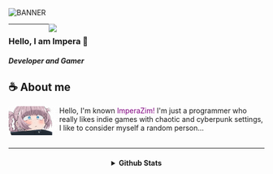 ![BANNER](./images/banner.gif)

<a href="https://discord.com/invite/HWDEnVpkUh"><img align="right" width="425" src="https://lanyard.kyrie25.me/api/989254978617085962?imgStyle=square&gradient=e9d6d5-e9d6d5-f3b1b4-ffffff&bg=0d1117&animated=true&idleMessage='Nothing but a pacifist person :)'"></a>


- - - - 

<h3>Hello, I am Impera 👀</h3>
<h5>Developer and Gamer</h5>

## **☕ About me**
<a href="https://github.com/ImperaZim"><img align="left" width="100" src="./images/nazuna_ashamed.png"></a>
Hello, I'm known <span style="color: purple;">ImperaZim!</span> I'm just a programmer who really likes indie games with chaotic and cyberpunk settings, I like to consider myself a random person...
<br><br>

- - - -

<h4 align="center">
<details>
<summary> Github Stats </summary>
  <a href="https://github.com/ImperaZim">
   <img align="center" src="https://github-readme-stats.vercel.app/api/?username=ImperaZim&show_icons=true&hide_border=true&theme=transparent&count_private=true">
  </a>
 <br>
  <a href="https://github.com/ImperaZim">
    <img
      align="center"
      height="150em"
      src="https://github-readme-stats.vercel.app/api/top-langs/?username=ImperaZim&show_icons=true&hide_border=true&include_all_commits=true&count_private=true&layout=compact&theme=transparent"
    />
  </a>
</p>
 
<p align="center">
  <a href="https://github.com/ImperaZim">
    <img
      align="center"
      src="https://github-profile-trophy.vercel.app/?username=ImperaZim&theme=transparent&no-frame=true&row=1&&margin-w=0&no-bg=true"
    />
  </a>
</a>
</p>
</p>
</details> 

